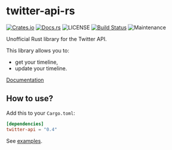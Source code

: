 # twitter-api-rs

[![Crates.io](https://img.shields.io/crates/v/twitter-api.svg)](https://crates.io/crates/twitter-api)
[![Docs.rs](https://docs.rs/twitter-api/badge.svg)](https://docs.rs/twitter-api)
![LICENSE](https://img.shields.io/crates/l/twitter-api.svg)
[![Build Status](https://travis-ci.org/gifnksm/twitter-api-rs.svg)](https://travis-ci.org/gifnksm/twitter-api-rs)
![Maintenance](https://img.shields.io/badge/maintenance-passively--maintained-yellowgreen.svg)

Unofficial Rust library for the Twitter API.

This library allows you to:

* get your timeline,
* update your timeline.

[Documentation](https://docs.rs/twitter-api)

## How to use?

Add this to your `Cargo.toml`:

```toml
[dependencies]
twitter-api = "0.4"
```

See [examples](./examples).
